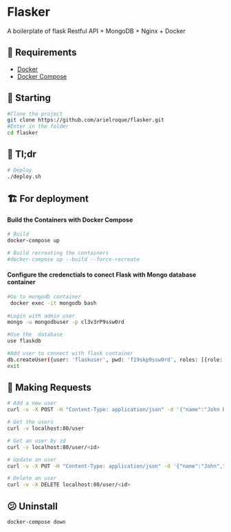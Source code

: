 # Flasker
A boilerplate of flask Restful API + MongoDB + Nginx + Docker 

## :bookmark: Requirements
- [Docker](https://www.docker.com/)
- [Docker Compose](https://www.docker.com/)

## :triangular_flag_on_post: Starting

```bash
#Clone the project
git clone https://github.com/arielroque/flasker.git
#Enter in the folder 
cd flasker
```

## :running: Tl;dr

```bash
# Deploy 
./deploy.sh
```

## :building_construction: For deployment

#### Build the Containers with Docker Compose

```bash
# Build
docker-compose up

# Build recreating the containers
#docker-compose up --build --force-recreate 
```

#### Configure the credenctials to conect Flask with Mongo database container

```bash
#Go to mongodb container
 docker exec -it mongodb bash
 
#Login with admin user
mongo -u mongodbuser -p cl3v3rP9ssw0rd

#Use the  database
use flaskdb

#Add user to connect with flask container
db.createUser({user: 'flaskuser', pwd: 'f19skp9ssw0rd', roles: [{role: 'readWrite', db: 'flaskdb'}]})
exit
```

## :microscope: Making Requests

```bash
# Add a new user
curl -v -X POST -H "Content-Type: application/json" -d '{"name":"John Doe","email":"johndoe@example.com"}' localhost:80/user

# Get the users
curl -v localhost:80/user

# Get an user by id
curl -v localhost:80/user/<id>

# Update an user
curl -v -X PUT -H "Content-Type: application/json" -d '{"name":"John","email":"johndoe@example.com"}' localhost:80/user/<id>

# Delete an user
curl -v -X DELETE localhost:80/user/<id>
```

## :confused: Uninstall

```bash
docker-compose down
```